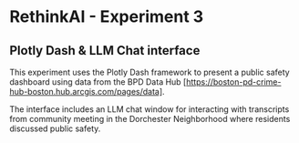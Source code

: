 # RethinkAI - Experiment 3

## Plotly Dash & LLM Chat interface

This experiment uses the Plotly Dash framework to present a public safety dashboard using data from the BPD Data Hub [https://boston-pd-crime-hub-boston.hub.arcgis.com/pages/data].

The interface includes an LLM chat window for interacting with transcripts from community meeting in the Dorchester Neighborhood where residents discussed public safety.